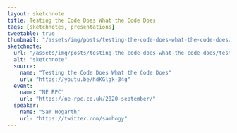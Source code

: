 ```yaml
---
layout: sketchnote
title: Testing the Code Does What the Code Does
tags: [sketchnotes, presentations]
tweetable: true
thumbnail: "/assets/img/posts/testing-the-code-does-what-the-code-does/thumbnail-420x255.png"
sketchnote:
  url: "/assets/img/posts/testing-the-code-does-what-the-code-does/testing-the-code-does-what-the-code-does.png"
  alt: "sketchnote"
  source:
    name: "Testing the Code Does What the Code Does"
    url: "https://youtu.be/hdKGlgk-34g"
  event:
    name: "NE RPC"
    url: "https://ne-rpc.co.uk/2020-september/"
  speaker:
    name: "Sam Hogarth"
    url: "https://twitter.com/samhogy"
---
```

